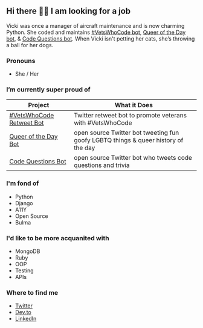 ## Hi there 👋🏻 I am looking for a job

<!--
**VickiLanger/VickiLanger** is a ✨ _special_ ✨ repository because its `README.md` (this file) appears on your GitHub profile.

Here are some ideas to get you started:

- 🔭 I’m currently working on ...
- 🌱 I’m currently learning ...
- 👯 I’m looking to collaborate on ...
- 🤔 I’m looking for help with ...
- 💬 Ask me about ...
- 📫 How to reach me: ...
- 😄 Pronouns: ...
- ⚡ Fun fact: ...
-->

Vicki was once a manager of aircraft maintenance and is now charming Python. She coded and maintains [#VetsWhoCode bot](https://twitter.com/VetsWhoCodeBot), [Queer of the Day bot](https://twitter.com/@LGBTQotd), & [Code Questions bot](https://twitter.com/CodeQBot). When Vicki isn't petting her cats, she’s throwing a ball for her dogs.

### Pronouns
- She / Her

### I’m currently super proud of 
| Project | What it Does |
|-------------------------------------------------------------------------|--------------------------------------------------|
| [#VetsWhoCode Retweet Bot](https://github.com/VickiLanger/VetsWhoCode-Retweet-Bot) | Twitter retweet bot to promote veterans with #VetsWhoCode |
| [Queer of the Day Bot](https://github.com/VickiLanger/Queer-of-the-day-bot) | open source Twitter bot tweeting fun goofy LGBTQ things & queer history of the day |
| [Code Questions Bot](https://github.com/VickiLanger/code-questions-bot) | open source Twitter bot who tweets code questions and trivia |


### I'm fond of
- Python
- Django
- A11Y
- Open Source
- Bulma

### I'd like to be more acquanited with
- MongoDB
- Ruby
- OOP
- Testing
- APIs

### Where to find me
- [Twitter](https://twitter.com/vicki_langer)
- [Dev.to](https://dev.to/vickilanger)
- [LinkedIn](https://linkedin.com/in/vickilanger)
